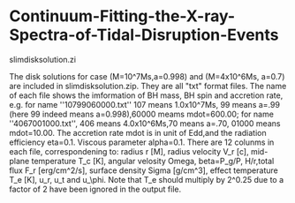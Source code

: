 # Continuum-Fitting-the-X-ray-Spectra-of-Tidal-Disruption-Events
slimdisksolution.zi

The disk solutions for case (M=10^7Ms,a=0.998) and (M=4x10^6Ms, a=0.7) are included in slimdisksolution.zip. 
They are all "txt" format files. The name of each file shows the imformation of BH mass, BH spin and accretion rate, 
e.g. for name ''10799060000.txt'' 107 means 1.0x10^7Ms, 99 means a=.99 (here 99 indeed means a=0.998),60000 meams mdot=600.00;
for name ''4067001000.txt'', 406 means 4.0x10^6Ms,70 means a=.70, 01000 means mdot=10.00. The accretion rate mdot is in unit 
of Edd,and the radiation efficiency eta=0.1. Viscous parameter alpha=0.1.
There are 12 colunms in each file, correspondening to:
radius r [M], radius velocity V_r [c], mid-plane temperature T_c [K], angular velosity Omega, beta=P_g/P, H/r,total flux F_r [erg/cm^2/s], surface density Sigma [g/cm^3], effect temperature T_e [K], u_r, u_t and u_\phi.
Note that T_e should multiply by 2^0.25 due to a factor of 2 have been ignored in the output file.
